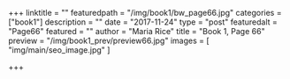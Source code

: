 +++
linktitle = ""
featuredpath = "/img/book1/bw_page66.jpg"
categories = ["book1"]
description = ""
date = "2017-11-24"
type = "post"
featuredalt = "Page66"
featured = ""
author = "Maria Rice"
title = "Book 1, Page 66"
preview = "/img/book1_prev/preview66.jpg"
images = [ "img/main/seo_image.jpg" ]

+++

